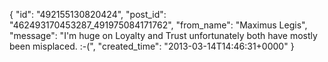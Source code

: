  {
   "id": "492155130820424",
   "post_id": "462493170453287_491975084171762",
   "from_name": "Maximus Legis",
   "message": "I'm huge on Loyalty and Trust unfortunately both have mostly been misplaced.  :-(",
   "created_time": "2013-03-14T14:46:31+0000"
 }
